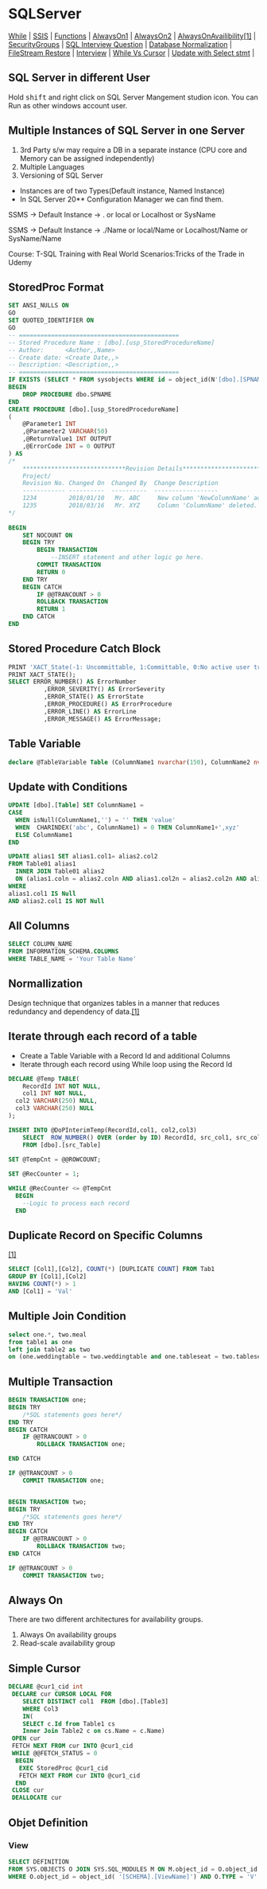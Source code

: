# SQLServer 

[While](https://www.sqlshack.com/sql-while-loop-understanding-while-loops-in-sql-server/)
| [SSIS](https://www.c-sharpcorner.com/UploadFile/ff0d0f/deployment-models-in-ssis/)
| [Functions](https://docs.microsoft.com/en-us/sql/t-sql/functions/functions?view=sql-server-ver15)
| [AlwaysOn1](https://www.red-gate.com/simple-talk/sql/database-administration/sql-server-2012-alwayson/)
| [AlwaysOn2](https://docs.microsoft.com/en-us/sql/database-engine/availability-groups/windows/overview-of-always-on-availability-groups-sql-server?view=sql-server-ver15#:~:text=In%20a%20read%2Dscale%20availability,node%20of%20the%20same%20WSFC.)
| [AlwaysOnAvailibility](https://docs.microsoft.com/en-us/sql/database-engine/availability-groups/windows/overview-of-always-on-availability-groups-sql-server?view=sql-server-ver15)[[1]](https://www.youtube.com/watch?v=kOHrHYc6sAM)
| [SecurityGroups](https://www.mssqltips.com/sqlservertip/1831/using-windows-groups-for-sql-server-logins-as-a-best-practice/)
| [SQL Interview Question](https://www.edureka.co/blog/interview-questions/sql-interview-questions)
| [Database Normalization](https://www.studytonight.com/dbms/database-normalization.php)
| [FileStream Restore](https://www.sqlshack.com/restoring-a-sql-server-filestream-enabled-database/)
| [Interview](https://www.interviewbit.com/sql-interview-questions/)
| [While Vs Cursor](https://sqlundercover.com/2017/11/16/sql-smackdown-cursors-vs-loops/)
| [Update with Select stmt](https://www.sqlshack.com/how-to-update-from-a-select-statement-in-sql-server/)
|
## SQL Server in different User
Hold <kbd>shift</kbd> and right click on SQL Server Mangement studion icon. You can Run as other windows account user.
## Multiple Instances of SQL Server in one Server
1. 3rd Party s/w may require a DB in a separate instance (CPU core and Memory can be assigned independently)
2. Multiple Languages
3. Versioning of SQL Server
* Instances are of two Types(Default instance, Named Instance)
* In SQL Server 20** Configuration Manager we can find them.

SSMS -> Default Instance -> . or local or Localhost or SysName

SSMS -> Default Instance -> ./Name or local/Name or Localhost/Name or SysName/Name

Course: T-SQL Training with Real World Scenarios:Tricks of the Trade in Udemy
## StoredProc Format
```SQL
SET ANSI_NULLS ON  
GO  
SET QUOTED_IDENTIFIER ON  
GO  
-- =============================================
-- Stored Procedure Name : [dbo].[usp_StoredProcedureName]
-- Author:      <Author,,Name>  
-- Create date: <Create Date,,>  
-- Description: <Description,,>  
-- =============================================
IF EXISTS (SELECT * FROM sysobjects WHERE id = object_id(N'[dbo].[SPNAME]') AND OBJECTPROPERTY(id, N'IsProcedure') = 1)
BEGIN
	DROP PROCEDURE dbo.SPNAME
END
CREATE PROCEDURE [dbo].[usp_StoredProcedureName]
(
	@Parameter1 INT
	,@Parameter2 VARCHAR(50)
	,@ReturnValue1 INT OUTPUT
	,@ErrorCode INT = 0 OUTPUT
) AS
/*
	*****************************Revision Details*****************************
	Project/
	Revision No. Changed On  Changed By  Change Description
	------------ ----------  ----------  ------------------
	1234	     2018/01/10   Mr. ABC     New column 'NewColumnName' added.
	1235         2018/03/16   Mr. XYZ     Column 'ColumnName' deleted.
*/
 
BEGIN
	SET NOCOUNT ON
	BEGIN TRY
		BEGIN TRANSACTION
			--INSERT statement and other logic go here.
		COMMIT TRANSACTION
		RETURN 0
	END TRY
	BEGIN CATCH
		IF @@TRANCOUNT > 0
		ROLLBACK TRANSACTION
		RETURN 1
	END CATCH
END
```
## Stored Procedure Catch Block
  ```SQL
  PRINT 'XACT_State(-1: Uncommittable, 1:Committable, 0:No active user transaction):'
  PRINT XACT_STATE();
  SELECT ERROR_NUMBER() AS ErrorNumber  
            ,ERROR_SEVERITY() AS ErrorSeverity  
            ,ERROR_STATE() AS ErrorState  
            ,ERROR_PROCEDURE() AS ErrorProcedure  
            ,ERROR_LINE() AS ErrorLine  
            ,ERROR_MESSAGE() AS ErrorMessage; 	    
```
## Table Variable
```SQL
declare @TableVariable Table (ColumnName1 nvarchar(150), ColumnName2 nvarchar(150) );
```
## Update with Conditions
```SQL
UPDATE [dbo].[Table] SET ColumnName1 = 
CASE   
  WHEN isNull(ColumnName1,'') = '' THEN 'value'
  WHEN  CHARINDEX('abc', ColumnName1) = 0 THEN ColumnName1+',xyz' 
  ELSE ColumnName1 
END 
  ```
  ```SQL
UPDATE alias1 SET alias1.col1= alias2.col2
FROM Table01 alias1
	INNER JOIN Table01 alias2 
	ON (alias1.coln = alias2.coln AND alias1.col2n = alias2.col2n AND alias1.col3n = alias2.col3n)
WHERE 
alias1.col1 IS Null
AND alias2.col1 IS NOT Null
  ```
## All Columns
```SQL
SELECT COLUMN_NAME
FROM INFORMATION_SCHEMA.COLUMNS
WHERE TABLE_NAME = 'Your Table Name'
```
## Normallization
Design technique that organizes tables in a manner that reduces redundancy and dependency of data.[[1]](https://www.guru99.com/database-normalization.html)

## Iterate through each record of a table
* Create a Table Variable with a Record Id and additional Columns
* Iterate through each record using While loop using the Record Id
```sql
DECLARE @Temp TABLE(
	RecordId INT NOT NULL,
	col1 INT NOT NULL,
  col2 VARCHAR(250) NULL,
  col3 VARCHAR(250) NULL
);

INSERT INTO @DoPInterimTemp(RecordId,col1, col2,col3)
	SELECT  ROW_NUMBER() OVER (order by ID) RecordId, src_col1, src_col2, src_col3 
	FROM [dbo].[src_Table]
  
SET @TempCnt = @@ROWCOUNT;

SET @RecCounter = 1;

WHILE @RecCounter <= @TempCnt
  BEGIN
    --Logic to process each record
  END
```
## Duplicate Record on Specific Columns 
[[1]](https://chartio.com/learn/databases/how-to-find-duplicate-values-in-a-sql-table/)
```SQL
SELECT [Col1],[Col2], COUNT(*) [DUPLICATE COUNT] FROM Tab1
GROUP BY [Col1],[Col2]
HAVING COUNT(*) > 1
AND [Col1] = 'Val'
```

## Multiple Join Condition
```SQL
select one.*, two.meal
from table1 as one
left join table2 as two
on (one.weddingtable = two.weddingtable and one.tableseat = two.tableseat)

```
## Multiple Transaction
```SQL
BEGIN TRANSACTION one;
BEGIN TRY
    /*SQL statements goes here*/
END TRY
BEGIN CATCH
    IF @@TRANCOUNT > 0
        ROLLBACK TRANSACTION one;

END CATCH

IF @@TRANCOUNT > 0
    COMMIT TRANSACTION one;


BEGIN TRANSACTION two;
BEGIN TRY
    /*SQL statements goes here*/
END TRY
BEGIN CATCH
    IF @@TRANCOUNT > 0
        ROLLBACK TRANSACTION two;
END CATCH

IF @@TRANCOUNT > 0
    COMMIT TRANSACTION two;
``` 
## Always On
There are two different architectures for availability groups.
1. Always On availability groups
2. Read-scale availability group

## Simple Cursor
```sql
DECLARE @cur1_cid int                
 DECLARE cur CURSOR LOCAL FOR                
    SELECT DISTINCT col1  FROM [dbo].[Table3] 
	WHERE Col3 
	IN(
	SELECT c.Id from Table1 cs
	Inner Join Table2 c on cs.Name = c.Name)
 OPEN cur                
 FETCH NEXT FROM cur INTO @cur1_cid                
 WHILE @@FETCH_STATUS = 0                
  BEGIN                
   EXEC StoredProc @cur1_cid                
   FETCH NEXT FROM cur INTO @cur1_cid                
  END                
 CLOSE cur                
 DEALLOCATE cur 
 ```
## Objet Definition
### View
```SQL
SELECT DEFINITION 
FROM SYS.OBJECTS O JOIN SYS.SQL_MODULES M ON M.object_id = O.object_id
WHERE O.object_id = object_id( '[SCHEMA].[ViewName]') AND O.TYPE = 'V'
```

